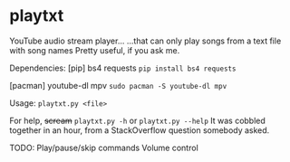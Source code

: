 # playtxt
YouTube audio stream player...
...that can only play songs from a text file with song names
Pretty useful, if you ask me.

Dependencies:
[pip] bs4 requests
`pip install bs4 requests`

[pacman] youtube-dl mpv
`sudo pacman -S youtube-dl mpv`

Usage: `playtxt.py <file>`

For help, ~~scream~~ `playtxt.py -h` or `playtxt.py --help`
It was cobbled together in an hour, from a StackOverflow question somebody asked.

TODO:
Play/pause/skip commands
Volume control
